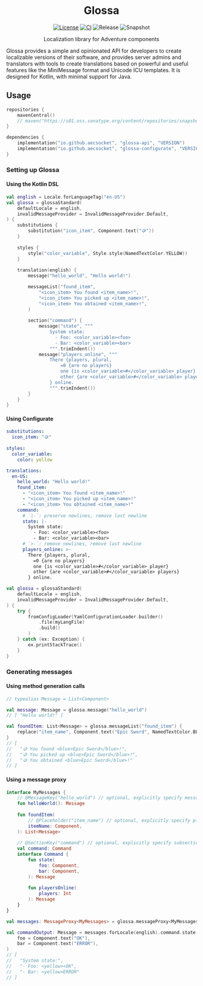 <div align="center">

# Glossa
[![License](https://img.shields.io/github/license/aecsocket/glossa)](LICENSE)
[![CI](https://img.shields.io/github/actions/workflow/status/aecsocket/glossa/build.yml)](https://github.com/aecsocket/glossa/actions/workflows/build.yml)
![Release](https://img.shields.io/maven-central/v/io.github.aecsocket/glossa-api?label=release)
![Snapshot](https://img.shields.io/nexus/s/io.github.aecsocket/glossa-api?label=snapshot&server=https%3A%2F%2Fs01.oss.sonatype.org)

Localization library for Adventure components

</div>

Glossa provides a simple and opinionated API for developers to create localizable versions of their software,
and provides server admins and translators with tools to create translations based on powerful and useful
features like the MiniMessage format and Unicode ICU templates. It is designed for Kotlin, with minimal support
for Java.

## Usage

```kotlin
repositories {
    mavenCentral()
    // maven("https://s01.oss.sonatype.org/content/repositories/snapshots") // for snapshot versions
}

dependencies {
    implementation("io.github.aecsocket", "glossa-api", "VERSION")
    implementation("io.github.aecsocket", "glossa-configurate", "VERSION")
}
```

### Setting up Glossa

#### Using the Kotlin DSL

```kotlin
val english = Locale.forLanguageTag("en-US")
val glossa = glossaStandard(
    defaultLocale = english,
    invalidMessageProvider = InvalidMessageProvider.Default,
) {
    substitutions {
        substitution("icon_item", Component.text("🪙"))
    }
    
    styles {
        style("color_variable", Style.style(NamedTextColor.YELLOW))
    }
    
    translation(english) {
        message("hello_world", "Hello world!")

        messageList("found_item",
            "<icon_item> You found <item_name>!",
            "<icon_item> You picked up <item_name>!",
            "<icon_item> You obtained <item_name>!",
        )
        
        section("command") {
            message("state", """
                System state:
                  - Foo: <color_variable><foo>
                  - Bar: <color_variable><bar>
                """.trimIndent())
            message("players_online", """
                There {players, plural,
                    =0 {are no players}
                    one {is <color_variable>#</color_variable> player}
                    other {are <color_variable>#</color_variable> players}
                } online.
                """.trimIndent())
        }
    }
}
```

#### Using Configurate

```yaml
substitutions:
  icon_item: "🪙"
  
styles:
  color_variable:
    color: yellow

translations:
  en-US:
    hello_world: "Hello world!"
    found_item:
      - "<icon_item> You found <item_name>!"
      - "<icon_item> You picked up <item_name>!"
      - "<icon_item> You obtained <item_name>!"
    command:
      # `|-`: preserve newlines, remove last newline
      state: |-
        System state:
          - Foo: <color_variable><foo>
          - Bar: <color_variable><bar>
      # `>-`: remove newlines, remove last newline
      players_online: >-
        There {players, plural,
          =0 {are no players}
          one {is <color_variable>#</color_variable> player}
          other {are <color_variable>#</color_variable> players}
        } online.
```

```kotlin
val glossa = glossaStandard(
    defaultLocale = english,
    invalidMessageProvider = InvalidMessageProvider.Default,
) {
    try {
        fromConfigLoader(YamlConfigurationLoader.builder()
            .file(myLangFile)
            .build()
        )
    } catch (ex: Exception) {
        ex.printStackTrace()
    }
}
```

### Generating messages

#### Using method generation calls

```kotlin
// typealias Message = List<Component>

val message: Message = glossa.message("hello_world")
// [ "Hello world!" ]

val foundItem: List<Message> = glossa.messageList("found_item") {
    replace("item_name", Component.text("Epic Sword", NamedTextColor.BLUE))
}
// [
//   "🪙 You found <blue>Epic Sword</blue>!",
//   "🪙 You picked up <blue>Epic Sword</blue>!",
//   "🪙 You obtained <blue>Epic Sword</blue>!"
// ]
```

#### Using a message proxy

```kotlin
interface MyMessages {
    // @MessageKey("hello_world") // optional, explicitly specify message key
    fun helloWorld(): Message
    
    fun foundItem(
        // @Placeholder("item_name") // optional, explicitly specify placeholder key
        itemName: Component,
    ): List<Message>
    
    // @SectionKey("command") // optional, explicitly specify subsection key
    val command: Command
    interface Command {
        fun state(
            foo: Component,
            bar: Component,
        ): Message
        
        fun playersOnline(
            players: Int
        ): Message
    }
}

val messages: MessageProxy<MyMessages> = glossa.messageProxy<MyMessages>()

val commandOutput: Message = messages.forLocale(english).command.state(
    foo = Component.text("OK"),
    bar = Component.text("ERROR"),
)
// [
//   "System state:",
//   "- Foo: <yellow><OK",
//   "- Bar: <yellow>ERROR"
// ]
```
